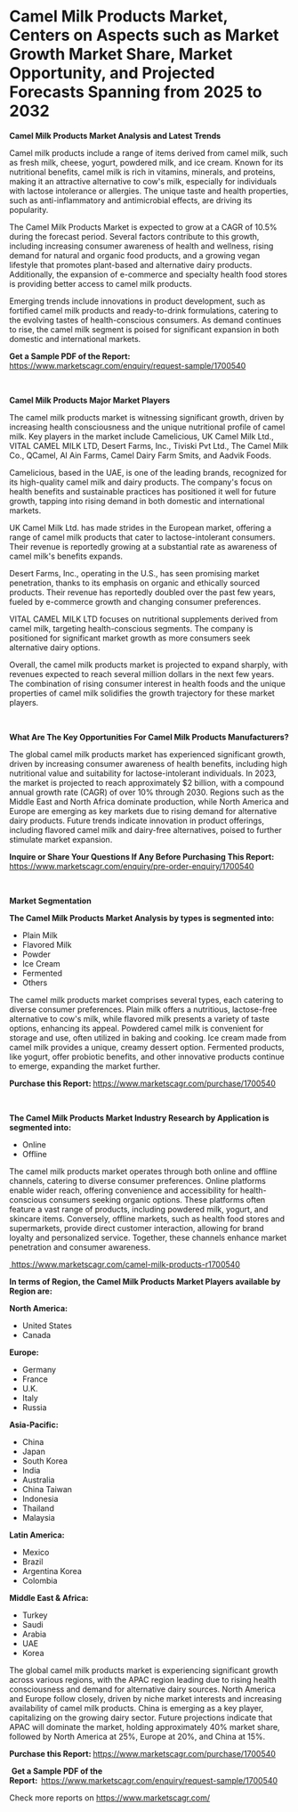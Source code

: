 <p><h1>Camel Milk Products Market, Centers on Aspects such as Market Growth Market Share, Market Opportunity, and Projected Forecasts Spanning from 2025 to 2032</h1></p><p><strong>Camel Milk Products Market Analysis and Latest Trends</strong></p>
<p><p>Camel milk products include a range of items derived from camel milk, such as fresh milk, cheese, yogurt, powdered milk, and ice cream. Known for its nutritional benefits, camel milk is rich in vitamins, minerals, and proteins, making it an attractive alternative to cow's milk, especially for individuals with lactose intolerance or allergies. The unique taste and health properties, such as anti-inflammatory and antimicrobial effects, are driving its popularity.</p><p>The Camel Milk Products Market is expected to grow at a CAGR of 10.5% during the forecast period. Several factors contribute to this growth, including increasing consumer awareness of health and wellness, rising demand for natural and organic food products, and a growing vegan lifestyle that promotes plant-based and alternative dairy products. Additionally, the expansion of e-commerce and specialty health food stores is providing better access to camel milk products. </p><p>Emerging trends include innovations in product development, such as fortified camel milk products and ready-to-drink formulations, catering to the evolving tastes of health-conscious consumers. As demand continues to rise, the camel milk segment is poised for significant expansion in both domestic and international markets.</p></p>
<p><strong>Get a Sample PDF of the Report:&nbsp;</strong> <a href="https://www.marketscagr.com/enquiry/request-sample/1700540?utm_campaign=3546&utm_medium=2&utm_source=Github&utm_content=ia&utm_term=27032025&utm_id=camel-milk-products">https://www.marketscagr.com/enquiry/request-sample/1700540</a></p>
<p>&nbsp;</p>
<p><strong>Camel Milk Products Major Market Players</strong></p>
<p><p>The camel milk products market is witnessing significant growth, driven by increasing health consciousness and the unique nutritional profile of camel milk. Key players in the market include Camelicious, UK Camel Milk Ltd., VITAL CAMEL MILK LTD, Desert Farms, Inc., Tiviski Pvt Ltd., The Camel Milk Co., QCamel, Al Ain Farms, Camel Dairy Farm Smits, and Aadvik Foods.</p><p>Camelicious, based in the UAE, is one of the leading brands, recognized for its high-quality camel milk and dairy products. The company's focus on health benefits and sustainable practices has positioned it well for future growth, tapping into rising demand in both domestic and international markets. </p><p>UK Camel Milk Ltd. has made strides in the European market, offering a range of camel milk products that cater to lactose-intolerant consumers. Their revenue is reportedly growing at a substantial rate as awareness of camel milk's benefits expands.</p><p>Desert Farms, Inc., operating in the U.S., has seen promising market penetration, thanks to its emphasis on organic and ethically sourced products. Their revenue has reportedly doubled over the past few years, fueled by e-commerce growth and changing consumer preferences. </p><p>VITAL CAMEL MILK LTD focuses on nutritional supplements derived from camel milk, targeting health-conscious segments. The company is positioned for significant market growth as more consumers seek alternative dairy options.</p><p>Overall, the camel milk products market is projected to expand sharply, with revenues expected to reach several million dollars in the next few years. The combination of rising consumer interest in health foods and the unique properties of camel milk solidifies the growth trajectory for these market players.</p></p>
<p>&nbsp;</p>
<p><strong>What Are The Key Opportunities For Camel Milk Products Manufacturers?</strong></p>
<p><p>The global camel milk products market has experienced significant growth, driven by increasing consumer awareness of health benefits, including high nutritional value and suitability for lactose-intolerant individuals. In 2023, the market is projected to reach approximately $2 billion, with a compound annual growth rate (CAGR) of over 10% through 2030. Regions such as the Middle East and North Africa dominate production, while North America and Europe are emerging as key markets due to rising demand for alternative dairy products. Future trends indicate innovation in product offerings, including flavored camel milk and dairy-free alternatives, poised to further stimulate market expansion.</p></p>
<p><strong>Inquire or Share Your Questions If Any Before Purchasing This Report:</strong> <a href="https://www.marketscagr.com/enquiry/pre-order-enquiry/1700540?utm_campaign=3546&utm_medium=2&utm_source=Github&utm_content=ia&utm_term=27032025&utm_id=camel-milk-products">https://www.marketscagr.com/enquiry/pre-order-enquiry/1700540</a></p>
<p>&nbsp;</p>
<p><strong>Market Segmentation</strong></p>
<p><strong>The Camel Milk Products Market Analysis by types is segmented into:</strong></p>
<p><ul><li>Plain Milk</li><li>Flavored Milk</li><li>Powder</li><li>Ice Cream</li><li>Fermented</li><li>Others</li></ul></p>
<p><p>The camel milk products market comprises several types, each catering to diverse consumer preferences. Plain milk offers a nutritious, lactose-free alternative to cow's milk, while flavored milk presents a variety of taste options, enhancing its appeal. Powdered camel milk is convenient for storage and use, often utilized in baking and cooking. Ice cream made from camel milk provides a unique, creamy dessert option. Fermented products, like yogurt, offer probiotic benefits, and other innovative products continue to emerge, expanding the market further.</p></p>
<p><strong>Purchase this Report:&nbsp;</strong><a href="https://www.marketscagr.com/purchase/1700540?utm_campaign=3546&utm_medium=2&utm_source=Github&utm_content=ia&utm_term=27032025&utm_id=camel-milk-products">https://www.marketscagr.com/purchase/1700540</a></p>
<p>&nbsp;</p>
<p><strong>The Camel Milk Products Market Industry Research by Application is segmented into:</strong></p>
<p><ul><li>Online</li><li>Offline</li></ul></p>
<p><p>The camel milk products market operates through both online and offline channels, catering to diverse consumer preferences. Online platforms enable wider reach, offering convenience and accessibility for health-conscious consumers seeking organic options. These platforms often feature a vast range of products, including powdered milk, yogurt, and skincare items. Conversely, offline markets, such as health food stores and supermarkets, provide direct customer interaction, allowing for brand loyalty and personalized service. Together, these channels enhance market penetration and consumer awareness.</p></p>
<p><a href="https://www.marketscagr.com/camel-milk-products-r1700540?utm_campaign=3546&utm_medium=2&utm_source=Github&utm_content=ia&utm_term=27032025&utm_id=camel-milk-products">&nbsp;https://www.marketscagr.com/camel-milk-products-r1700540</a></p>
<p><strong>In terms of Region, the Camel Milk Products Market Players available by Region are:</strong></p>
<p>
    <p> <strong> North America: </strong>
        <ul>
            <li>United States</li>
            <li>Canada</li>
        </ul>
        </p> 
    <p> <strong> Europe: </strong>
        <ul>
            <li>Germany</li>
            <li>France</li>
            <li>U.K.</li>
            <li>Italy</li>
            <li>Russia</li>
        </ul>
        </p> 
    <p> <strong> Asia-Pacific: </strong>
        <ul>
            <li>China</li>
            <li>Japan</li>
            <li>South Korea</li>
            <li>India</li>
            <li>Australia</li>
            <li>China Taiwan</li>
            <li>Indonesia</li>
            <li>Thailand</li>
            <li>Malaysia</li>
        </ul>
        </p> 
    <p> <strong> Latin America: </strong>
        <ul>
            <li>Mexico</li>
            <li>Brazil</li>
            <li>Argentina Korea</li>
            <li>Colombia</li>
        </ul>
        </p> 
    <p> <strong> Middle East & Africa: </strong>
        <ul>
            <li>Turkey</li>
            <li>Saudi</li>
            <li>Arabia</li>
            <li>UAE</li>
            <li>Korea</li>
        </ul>
    </p>
    </p>
<p><p>The global camel milk products market is experiencing significant growth across various regions, with the APAC region leading due to rising health consciousness and demand for alternative dairy sources. North America and Europe follow closely, driven by niche market interests and increasing availability of camel milk products. China is emerging as a key player, capitalizing on the growing dairy sector. Future projections indicate that APAC will dominate the market, holding approximately 40% market share, followed by North America at 25%, Europe at 20%, and China at 15%.</p></p>
<p><strong>Purchase this Report: </strong><a href="https://www.marketscagr.com/purchase/1700540?utm_campaign=3546&utm_medium=2&utm_source=Github&utm_content=ia&utm_term=27032025&utm_id=camel-milk-products">https://www.marketscagr.com/purchase/1700540</a></p>
<p>&nbsp;<strong>Get a Sample PDF of the Report:&nbsp;&nbsp;</strong><a href="https://www.marketscagr.com/enquiry/request-sample/1700540?utm_campaign=3546&utm_medium=2&utm_source=Github&utm_content=ia&utm_term=27032025&utm_id=camel-milk-products">https://www.marketscagr.com/enquiry/request-sample/1700540</a></p>
<p><strong></strong></p>
<p>Check more reports on <a href="https://www.marketscagr.com/?utm_campaign=3546&utm_medium=2&utm_source=Github&utm_content=ia&utm_term=27032025&utm_id=camel-milk-products">https://www.marketscagr.com/</a></p>